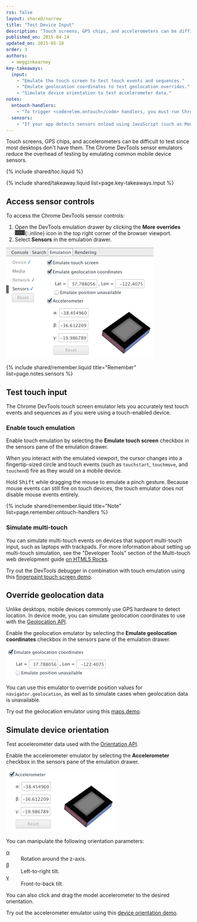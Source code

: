 ```yaml
---
rss: false
layout: shared/narrow
title: "Test Device Input"
description: "Touch screens, GPS chips, and accelerometers can be difficult to test since most desktops don't have them. The Chrome DevTools sensor emulators reduce the overhead of testing by emulating common mobile device sensors."
published_on: 2015-04-14
updated_on: 2015-05-18
order: 3
authors:
  - megginkearney
key-takeaways:
  input:
    - "Emulate the touch screen to test touch events and sequences."
    - "Emulate geolocation coordinates to test geolocation overrides."
    - "Simulate device orientation to test accelerometer data."
notes:
  ontouch-handlers:
    - "To trigger <code>elem.ontouch</code> handlers, you must run Chrome with the ‑‑touch‑event <a href='http://www.chromium.org/developers/how-tos/run-chromium-with-flags'>command line flag</a>. Touch emulation currently <a href='https://code.google.com/p/chromium/issues/detail?id=133915'>does not trigger</a> these handlers by default."
  sensors:
    - "If your app detects sensors onload using JavaScript (such as Modernizr), make sure that you reload the page after enabling sensor emulators."
---
```


<p class="intro">
  Touch screens, GPS chips, and accelerometers can be difficult to test since most desktops don't have them. The Chrome DevTools sensor emulators reduce the overhead of testing by emulating common mobile device sensors.
</p>

{% include shared/toc.liquid %}

{% include shared/takeaway.liquid list=page.key-takeaways.input %}

## Access sensor controls

To access the Chrome DevTools sensor controls:

1. Open the DevTools emulation drawer by clicking the **More overrides** ![open emulation drawer](imgs/icon-open-emulator-drawer.png){:.inline} icon in the top right corner of the browser viewport.
2. Select **Sensors** in the emulation drawer.

![sensors pane in the DevTools emulation drawer](imgs/emulation-drawer-sensors.png)

{% include shared/remember.liquid title="Remember" list=page.notes.sensors %}

## Test touch input

The Chrome DevTools touch screen emulator lets you accurately test touch events and sequences as if you were using a touch-enabled device.

### Enable touch emulation

Enable touch emulation by selecting the **Emulate touch screen** checkbox in the sensors pane of the emulation drawer.

When you interact with the emulated viewport, the cursor changes into a fingertip-sized circle and touch events (such as `touchstart`, `touchmove`, and `touchend`) fire as they would on a mobile device.

Hold <kbd class="kbd">Shift</kbd> while dragging the mouse to emulate a pinch gesture. 
Because mouse events can still fire on touch devices, the touch emulator does not disable mouse events entirely.

{% include shared/remember.liquid title="Note" list=page.remember.ontouch-handlers %}

### Simulate multi-touch

You can simulate multi-touch events on devices that support multi-touch input, such as laptops with trackpads. For more information about setting up multi-touch simulation, see the "Developer Tools" section of the Multi-touch web development guide [on HTML5 Rocks](http://www.html5rocks.com/en/mobile/touch/#toc-touchdev).

Try out the DevTools debugger in combination with touch emulation using this [fingerpaint touch screen demo](http://www.paulirish.com/demo/multi).

## Override geolocation data

Unlike desktops, mobile devices commonly use GPS hardware to detect location. In device mode, you can simulate geolocation coordinates to use with the <a href='http://www.w3.org/TR/geolocation-API/'>Geolocation API</a>.

Enable the geolocation emulator by selecting the **Emulate geolocation coordinates** checkbox in the sensors pane of the emulation drawer.

![geolocation emulator enabled](imgs/emulation-drawer-geolocation.png)

You can use this emulator to override position values for `navigator.geolocation`, as well as to simulate cases when geolocation data is unavailable.

Try out the geolocation emulator using this [maps demo](http://html5demos.com/geo).

## Simulate device orientation

Test accelerometer data used with the <a href='http://www.w3.org/TR/screen-orientation/'>Orientation API</a>.

Enable the accelerometer emulator by selecting the **Accelerometer** checkbox in the sensors pane of the emulation drawer.

![Accelerometer control](imgs/emulation-drawer-accelerometer.png)

You can manipulate the following orientation parameters:

<dl>

<dt><abbr title="alpha">α</abbr></dt>

<dd>Rotation around the z-axis.</dd>

<dt><abbr title="beta">β</abbr></dt>

<dd>Left-to-right tilt.</dd>

<dt><abbr title="gamma">γ</abbr></dt>

<dd>Front-to-back tilt.</dd>

</dl>

You can also click and drag the model accelerometer to the desired orientation.

Try out the accelerometer emulator using this [device orientation demo](http://www.html5rocks.com/en/tutorials/device/orientation/deviceorientationsample.html).


